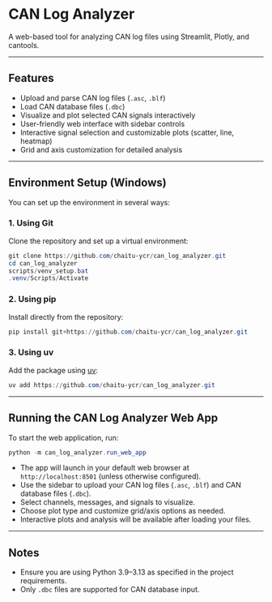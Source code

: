 # CAN Log Analyzer

A web-based tool for analyzing CAN log files using Streamlit, Plotly, and cantools.

---

## Features

- Upload and parse CAN log files (`.asc`, `.blf`)
- Load CAN database files (`.dbc`)
- Visualize and plot selected CAN signals interactively
- User-friendly web interface with sidebar controls
- Interactive signal selection and customizable plots (scatter, line, heatmap)
- Grid and axis customization for detailed analysis

---

## Environment Setup (Windows)

You can set up the environment in several ways:

### 1. Using Git

Clone the repository and set up a virtual environment:

```powershell
git clone https://github.com/chaitu-ycr/can_log_analyzer.git
cd can_log_analyzer
scripts/venv_setup.bat
.venv/Scripts/Activate
```

### 2. Using pip

Install directly from the repository:

```powershell
pip install git+https://github.com/chaitu-ycr/can_log_analyzer.git
```

### 3. Using uv

Add the package using [uv](https://github.com/astral-sh/uv):

```powershell
uv add https://github.com/chaitu-ycr/can_log_analyzer.git
```

---

## Running the CAN Log Analyzer Web App

To start the web application, run:

```powershell
python -m can_log_analyzer.run_web_app
```

- The app will launch in your default web browser at `http://localhost:8501` (unless otherwise configured).
- Use the sidebar to upload your CAN log files (`.asc`, `.blf`) and CAN database files (`.dbc`).
- Select channels, messages, and signals to visualize.
- Choose plot type and customize grid/axis options as needed.
- Interactive plots and analysis will be available after loading your files.

---

## Notes

- Ensure you are using Python 3.9–3.13 as specified in the project requirements.
- Only `.dbc` files are supported for CAN database input.